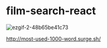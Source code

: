 # film-search-react

![ezgif-2-48b65be41c73](https://user-images.githubusercontent.com/42527467/69471572-c6913900-0db1-11ea-82e1-ea3d386700e8.gif)

http://most-used-1000-word.surge.sh/
